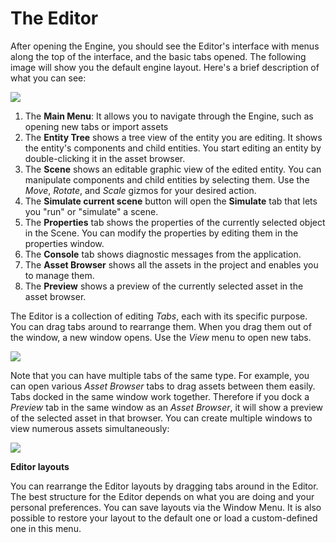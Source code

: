 # The Editor

After opening the Engine, you should see the Editor's interface with menus along the top of the interface, and the basic tabs opened. The following image will show you the default engine layout.
Here's a brief description of what you can see:

![](https://paper-attachments.dropbox.com/s_688CFE67758A45D845E788E6DA05448A2BCF730C2B07FEF2D06AB18D2C46F736_1625426376136_image.png)

1. The **Main Menu**: It allows you to navigate through the Engine, such as opening new tabs or import assets
2. The **Entity Tree** shows a tree view of the entity you are editing. It shows the entity's components and child entities. You start editing an entity by double-clicking it in the asset browser. 
3. The **Scene** shows an editable graphic view of the edited entity. You can manipulate components and child entities by selecting them. Use the *Move*, *Rotate*, and *Scale* gizmos for your desired action.
4. The **Simulate current scene** button will open the **Simulate** tab that lets you "run" or "simulate" a scene.
5. The **Properties** tab shows the properties of the currently selected object in the Scene. You can modify the properties by editing them in the properties window.
6. The **Console** tab shows diagnostic messages from the application.
7. The **Asset Browser** shows all the assets in the project and enables you to manage them.
8. The **Preview** shows a preview of the currently selected asset in the asset browser.

The Editor is a collection of editing *Tabs*, each with its specific purpose. You can drag tabs around to rearrange them. When you drag them out of the window, a new window opens. Use the *View* menu to open new tabs.

![](https://paper-attachments.dropbox.com/s_688CFE67758A45D845E788E6DA05448A2BCF730C2B07FEF2D06AB18D2C46F736_1625426655184_image.png)


Note that you can have multiple tabs of the same type. For example, you can open various *Asset Browser* tabs to drag assets between them easily. Tabs docked in the same window work together. Therefore if you dock a *Preview* tab in the same window as an *Asset Browser*, it will show a preview of the selected asset in that browser. You can create multiple windows to view numerous assets simultaneously:

![](https://paper-attachments.dropbox.com/s_688CFE67758A45D845E788E6DA05448A2BCF730C2B07FEF2D06AB18D2C46F736_1625427376387_image.png)


**Editor layouts**

You can rearrange the Editor layouts by dragging tabs around in the Editor. The best structure for the Editor depends on what you are doing and your personal preferences. You can save layouts via the Window Menu. It is also possible to restore your layout to the default one or load a custom-defined one in this menu.
